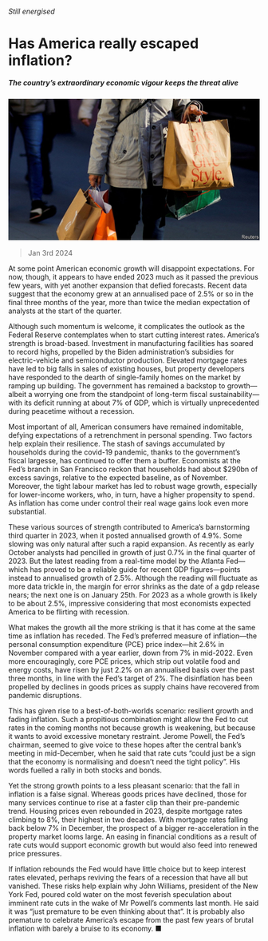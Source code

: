 ###### Still energised

# Has America really escaped inflation? 

##### The country’s extraordinary economic vigour keeps the threat alive 

![image](images/20240106_FNP502.jpg) 

> Jan 3rd 2024 

At some point American economic growth will disappoint expectations. For now, though, it appears to have ended 2023 much as it passed the previous few years, with yet another expansion that defied forecasts. Recent data suggest that the economy grew at an annualised pace of 2.5% or so in the final three months of the year, more than twice the median expectation of analysts at the start of the quarter. 

Although such momentum is welcome, it complicates the outlook as the Federal Reserve contemplates when to start cutting interest rates. America’s strength is broad-based. Investment in manufacturing facilities has soared to record highs, propelled by the Biden administration’s subsidies for electric-vehicle and semiconductor production. Elevated mortgage rates have led to big falls in sales of existing houses, but property developers have responded to the dearth of single-family homes on the market by ramping up building. The government has remained a backstop to growth—albeit a worrying one from the standpoint of long-term fiscal sustainability—with its deficit running at about 7% of GDP, which is virtually unprecedented during peacetime without a recession.

Most important of all, American consumers have remained indomitable, defying expectations of a retrenchment in personal spending. Two factors help explain their resilience. The stash of savings accumulated by households during the covid-19 pandemic, thanks to the government’s fiscal largesse, has continued to offer them a buffer. Economists at the Fed’s branch in San Francisco reckon that households had about $290bn of excess savings, relative to the expected baseline, as of November. Moreover, the tight labour market has led to robust wage growth, especially for lower-income workers, who, in turn, have a higher propensity to spend. As inflation has come under control their real wage gains look even more substantial.

These various sources of strength contributed to America’s barnstorming third quarter in 2023, when it posted annualised growth of 4.9%. Some slowing was only natural after such a rapid expansion. As recently as early October analysts had pencilled in growth of just 0.7% in the final quarter of 2023. But the latest reading from a real-time model by the Atlanta Fed—which has proved to be a reliable guide for recent GDP figures—points instead to annualised growth of 2.5%. Although the reading will fluctuate as more data trickle in, the margin for error shrinks as the date of a gdp release nears; the next one is on January 25th. For 2023 as a whole growth is likely to be about 2.5%, impressive considering that most economists expected America to be flirting with recession. 

What makes the growth all the more striking is that it has come at the same time as inflation has receded. The Fed’s preferred measure of inflation—the personal consumption expenditure (PCE) price index—hit 2.6% in November compared with a year earlier, down from 7% in mid-2022. Even more encouragingly, core PCE prices, which strip out volatile food and energy costs, have risen by just 2.2% on an annualised basis over the past three months, in line with the Fed’s target of 2%. The disinflation has been propelled by declines in goods prices as supply chains have recovered from pandemic disruptions.

This has given rise to a best-of-both-worlds scenario: resilient growth and fading inflation. Such a propitious combination might allow the Fed to cut rates in the coming months not because growth is weakening, but because it wants to avoid excessive monetary restraint. Jerome Powell, the Fed’s chairman, seemed to give voice to these hopes after the central bank’s meeting in mid-December, when he said that rate cuts “could just be a sign that the economy is normalising and doesn’t need the tight policy”. His words fuelled a rally in both stocks and bonds.

Yet the strong growth points to a less pleasant scenario: that the fall in inflation is a false signal. Whereas goods prices have declined, those for many services continue to rise at a faster clip than their pre-pandemic trend. Housing prices even rebounded in 2023, despite mortgage rates climbing to 8%, their highest in two decades. With mortgage rates falling back below 7% in December, the prospect of a bigger re-acceleration in the property market looms large. An easing in financial conditions as a result of rate cuts would support economic growth but would also feed into renewed price pressures.

If inflation rebounds the Fed would have little choice but to keep interest rates elevated, perhaps reviving the fears of a recession that have all but vanished. These risks help explain why John Williams, president of the New York Fed, poured cold water on the most feverish speculation about imminent rate cuts in the wake of Mr Powell’s comments last month. He said it was “just premature to be even thinking about that”. It is probably also premature to celebrate America’s escape from the past few years of brutal inflation with barely a bruise to its economy. ■


